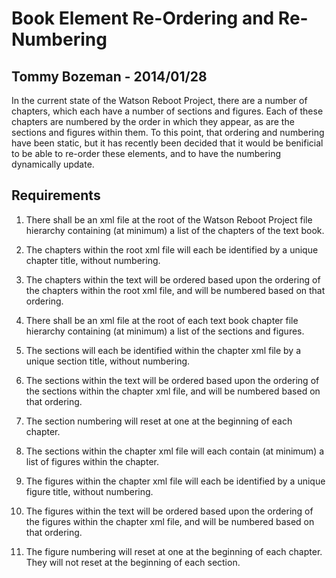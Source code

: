Book Element Re-Ordering and Re-Numbering
=========================================
Tommy Bozeman - 2014/01/28
--------------------------

In the current state of the Watson Reboot Project, there are a number of
chapters, which each have a number of sections and figures. Each of these
chapters are numbered by the order in which they appear, as are the sections
and figures within them. To this point, that ordering and numbering have been
static, but it has recently been decided that it would be benificial to be able
to re-order these elements, and to have the numbering dynamically update.

## Requirements

1. There shall be an xml file at the root of the Watson Reboot Project file
   hierarchy containing (at minimum) a list of the chapters of the text book.

  1. The chapters within the root xml file will each be identified by a unique
     chapter title, without numbering.

  2. The chapters within the text will be ordered based upon the ordering of
     the chapters within the root xml file, and will be numbered based on that
     ordering.

2. There shall be an xml file at the root of each text book chapter file
   hierarchy containing (at minimum) a list of the sections and figures.

  1. The sections will each be identified within the chapter xml file by a
     unique section title, without numbering.

  2. The sections within the text will be ordered based upon the ordering of the
     sections within the chapter xml file, and will be numbered based on that
     ordering.

  3. The section numbering will reset at one at the beginning of each chapter.

  4. The sections within the chapter xml file will each contain (at minimum) a
     list of figures within the chapter.

  5. The figures within the chapter xml file will each be identified by a
     unique figure title, without numbering.

  6. The figures within the text will be ordered based upon the ordering of the
     figures within the chapter xml file, and will be numbered based on that
     ordering.

  7. The figure numbering will reset at one at the beginning of each chapter.
     They will not reset at the beginning of each section.
